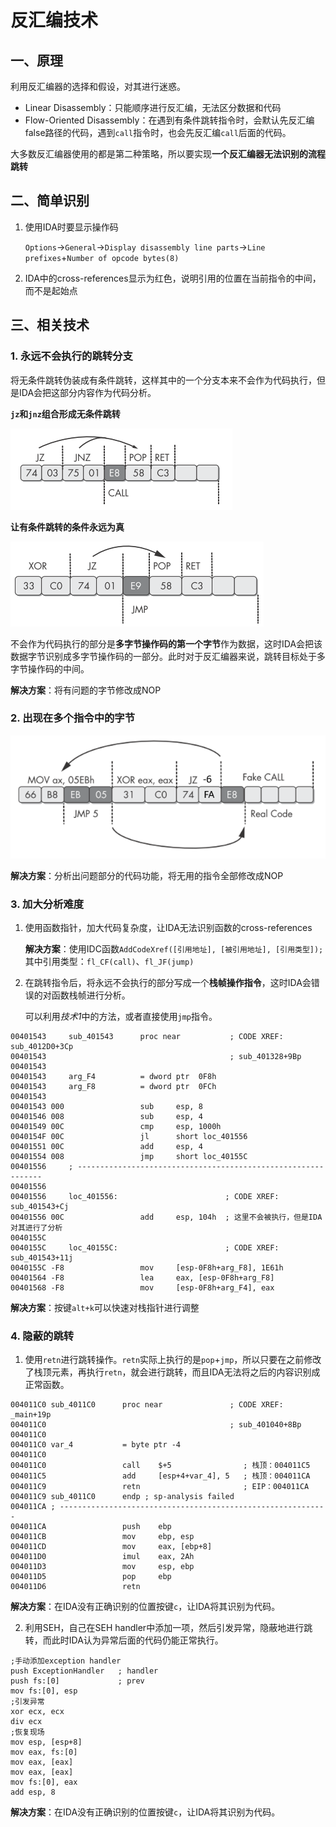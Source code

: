 # 反汇编技术

## 一、原理

利用反汇编器的选择和假设，对其进行迷惑。

- Linear Disassembly：只能顺序进行反汇编，无法区分数据和代码
- Flow-Oriented Disassembly：在遇到有条件跳转指令时，会默认先反汇编false路径的代码，遇到`call`指令时，也会先反汇编`call`后面的代码。

大多数反汇编器使用的都是第二种策略，所以要实现**一个反汇编器无法识别的流程跳转**

## 二、简单识别

1. 使用IDA时要显示操作码

   `Options`->`General`->`Display disassembly line parts`->`Line prefixes`+`Number of opcode bytes(8)`

2. IDA中的cross-references显示为红色，说明引用的位置在当前指令的中间，而不是起始点

## 三、相关技术

### 1.  永远不会执行的跳转分支

将无条件跳转伪装成有条件跳转，这样其中的一个分支本来不会作为代码执行，但是IDA会把这部分内容作为代码分析。

**`jz`和`jnz`组合形成无条件跳转**  

![jz-jnz](./imgs/jz-jnz.png)

 **让有条件跳转的条件永远为真**

![always-jump](./imgs/always-jump.png)

不会作为代码执行的部分是**多字节操作码的第一个字节**作为数据，这时IDA会把该数据字节识别成多字节操作码的一部分。此时对于反汇编器来说，跳转目标处于多字节操作码的中间。

**解决方案**：将有问题的字节修改成NOP

### 2. 出现在多个指令中的字节

![multi-use](./imgs/multi-use.png)

**解决方案**：分析出问题部分的代码功能，将无用的指令全部修改成NOP

### 3. 加大分析难度

1. 使用函数指针，加大代码复杂度，让IDA无法识别函数的cross-references

   **解决方案**：使用IDC函数`AddCodeXref([引用地址], [被引用地址], [引用类型]);`其中引用类型：`fl_CF(call)`、`fl_JF(jump)`

2. 在跳转指令后，将永远不会执行的部分写成一个**栈帧操作指令**，这时IDA会错误的对函数栈帧进行分析。

   可以利用*技术1*中的方法，或者直接使用`jmp`指令。

```assembly
00401543     sub_401543      proc near           ; CODE XREF: sub_4012D0+3Cp
00401543                                         ; sub_401328+9Bp
00401543
00401543     arg_F4          = dword ptr  0F8h
00401543     arg_F8          = dword ptr  0FCh
00401543
00401543 000                 sub     esp, 8
00401546 008                 sub     esp, 4
00401549 00C                 cmp     esp, 1000h
0040154F 00C                 jl      short loc_401556
00401551 00C                 add     esp, 4
00401554 008                 jmp     short loc_40155C
00401556     ; --------------------------------------------------------------
00401556
00401556     loc_401556:                        ; CODE XREF: sub_401543+Cj
00401556 00C                 add     esp, 104h	; 这里不会被执行，但是IDA对其进行了分析
0040155C
0040155C     loc_40155C:                        ; CODE XREF: sub_401543+11j
0040155C -F8                 mov     [esp-0F8h+arg_F8], 1E61h
00401564 -F8                 lea     eax, [esp-0F8h+arg_F8]
00401568 -F8                 mov     [esp-0F8h+arg_F4], eax
```

**解决方案**：按键`alt+k`可以快速对栈指针进行调整

### 4. 隐蔽的跳转

1. 使用`retn`进行跳转操作。`retn`实际上执行的是`pop`+`jmp`，所以只要在之前修改了栈顶元素，再执行`retn`，就会进行跳转，而且IDA无法将之后的内容识别成正常函数。

```assembly
004011C0 sub_4011C0      proc near               ; CODE XREF: _main+19p
004011C0                                         ; sub_401040+8Bp
004011C0
004011C0 var_4           = byte ptr -4
004011C0
004011C0                 call    $+5				; 栈顶：004011C5
004011C5                 add     [esp+4+var_4], 5	; 栈顶：004011CA
004011C9                 retn						; EIP：004011CA
004011C9 sub_4011C0      endp ; sp-analysis failed
004011CA ; ------------------------------------------------------------
004011CA                 push    ebp
004011CB                 mov     ebp, esp
004011CD                 mov     eax, [ebp+8]
004011D0                 imul    eax, 2Ah
004011D3                 mov     esp, ebp
004011D5                 pop     ebp
004011D6                 retn
```

**解决方案**：在IDA没有正确识别的位置按键`c`，让IDA将其识别为代码。

2. 利用SEH，自己在SEH handler中添加一项，然后引发异常，隐蔽地进行跳转，而此时IDA认为异常后面的代码仍能正常执行。

```assembly
;手动添加exception handler
push ExceptionHandler	; handler
push fs:[0]				; prev
mov fs:[0], esp
;引发异常
xor ecx, ecx
div ecx
;恢复现场
mov esp, [esp+8]
mov eax, fs:[0]
mov eax, [eax]
mov eax, [eax]
mov fs:[0], eax
add esp, 8
```

**解决方案**：在IDA没有正确识别的位置按键`c`，让IDA将其识别为代码。